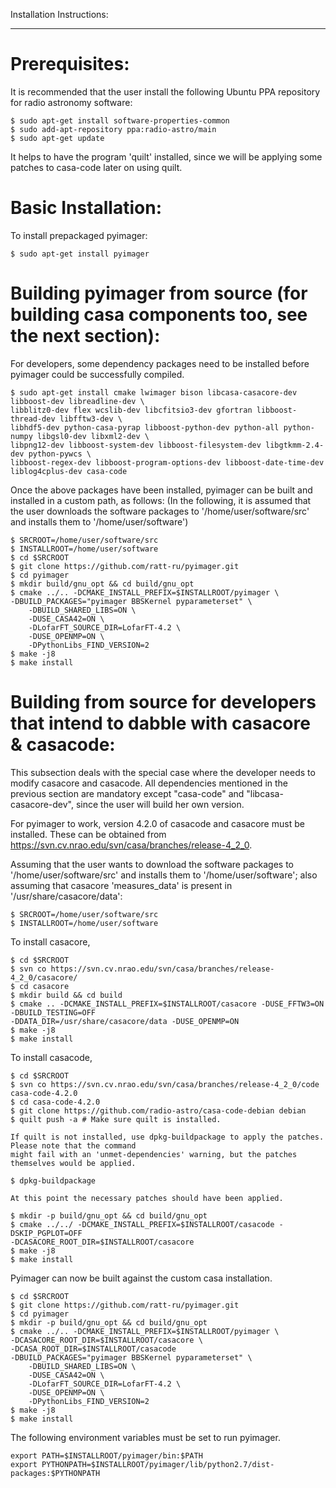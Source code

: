 Installation Instructions:
**************************

Prerequisites:
==============

It is recommended that the user install the following Ubuntu PPA repository
for radio astronomy software:

    $ sudo apt-get install software-properties-common
    $ sudo add-apt-repository ppa:radio-astro/main
    $ sudo apt-get update
    
It helps to have the program 'quilt' installed, since we will be applying some patches to casa-code later on using quilt.

Basic Installation:
===================

To install prepackaged pyimager:

    $ sudo apt-get install pyimager

Building pyimager from source (for building casa components too, see the next section):
=======================================================================================

For developers, some dependency packages need to be installed before pyimager could be successfully compiled.

    $ sudo apt-get install cmake lwimager bison libcasa-casacore-dev libboost-dev libreadline-dev \
    libblitz0-dev flex wcslib-dev libcfitsio3-dev gfortran libboost-thread-dev libfftw3-dev \
    libhdf5-dev python-casa-pyrap libboost-python-dev python-all python-numpy libgsl0-dev libxml2-dev \
    libpng12-dev libboost-system-dev libboost-filesystem-dev libgtkmm-2.4-dev python-pywcs \
    libboost-regex-dev libboost-program-options-dev libboost-date-time-dev liblog4cplus-dev casa-code

Once the above packages have been installed, pyimager can be built and installed in a custom path, as follows:
(In the following, it is assumed that the user downloads the software packages to '/home/user/software/src' 
and installs them to '/home/user/software')

    $ SRCROOT=/home/user/software/src
    $ INSTALLROOT=/home/user/software
    $ cd $SRCROOT
    $ git clone https://github.com/ratt-ru/pyimager.git
    $ cd pyimager
    $ mkdir build/gnu_opt && cd build/gnu_opt
    $ cmake ../.. -DCMAKE_INSTALL_PREFIX=$INSTALLROOT/pyimager \
    -DBUILD_PACKAGES="pyimager BBSKernel pyparameterset" \
        -DBUILD_SHARED_LIBS=ON \
        -DUSE_CASA42=ON \
        -DLofarFT_SOURCE_DIR=LofarFT-4.2 \
        -DUSE_OPENMP=ON \
        -DPythonLibs_FIND_VERSION=2
    $ make -j8
    $ make install

Building from source for developers that intend to dabble with casacore & casacode:
===================================================================================

This subsection deals with the special case where the developer needs to modify 
casacore and casacode. All dependencies mentioned in the previous section are mandatory 
except "casa-code" and "libcasa-casacore-dev", since the user will build her own version.

For pyimager to work, version 4.2.0 of casacode and casacore must be installed.
These can be obtained from https://svn.cv.nrao.edu/svn/casa/branches/release-4_2_0.

Assuming that the user wants to download the software packages to '/home/user/software/src' 
and installs them to '/home/user/software'; also assuming that casacore 'measures_data' is present in
'/usr/share/casacore/data':

    $ SRCROOT=/home/user/software/src
    $ INSTALLROOT=/home/user/software

To install casacore,

    $ cd $SRCROOT
    $ svn co https://svn.cv.nrao.edu/svn/casa/branches/release-4_2_0/casacore/
    $ cd casacore
    $ mkdir build && cd build
    $ cmake .. -DCMAKE_INSTALL_PREFIX=$INSTALLROOT/casacore -DUSE_FFTW3=ON -DBUILD_TESTING=OFF
    -DDATA_DIR=/usr/share/casacore/data -DUSE_OPENMP=ON
    $ make -j8
    $ make install

To install casacode,

    $ cd $SRCROOT
    $ svn co https://svn.cv.nrao.edu/svn/casa/branches/release-4_2_0/code casa-code-4.2.0
    $ cd casa-code-4.2.0
    $ git clone https://github.com/radio-astro/casa-code-debian debian
    $ quilt push -a # Make sure quilt is installed.
    
    If quilt is not installed, use dpkg-buildpackage to apply the patches. Please note that the command 
    might fail with an 'unmet-dependencies' warning, but the patches themselves would be applied.

    $ dpkg-buildpackage
    
    At this point the necessary patches should have been applied.
    
    $ mkdir -p build/gnu_opt && cd build/gnu_opt
    $ cmake ../../ -DCMAKE_INSTALL_PREFIX=$INSTALLROOT/casacode -DSKIP_PGPLOT=OFF
    -DCASACORE_ROOT_DIR=$INSTALLROOT/casacore
    $ make -j8
    $ make install

Pyimager can now be built against the custom casa installation.

    $ cd $SRCROOT
    $ git clone https://github.com/ratt-ru/pyimager.git
    $ cd pyimager
    $ mkdir -p build/gnu_opt && cd build/gnu_opt
    $ cmake ../.. -DCMAKE_INSTALL_PREFIX=$INSTALLROOT/pyimager \
    -DCASACORE_ROOT_DIR=$INSTALLROOT/casacore \
    -DCASA_ROOT_DIR=$INSTALLROOT/casacode
    -DBUILD_PACKAGES="pyimager BBSKernel pyparameterset" \
        -DBUILD_SHARED_LIBS=ON \
        -DUSE_CASA42=ON \
        -DLofarFT_SOURCE_DIR=LofarFT-4.2 \
        -DUSE_OPENMP=ON \
        -DPythonLibs_FIND_VERSION=2
    $ make -j8
    $ make install

The following environment variables must be set to run pyimager.

    export PATH=$INSTALLROOT/pyimager/bin:$PATH
    export PYTHONPATH=$INSTALLROOT/pyimager/lib/python2.7/dist-packages:$PYTHONPATH

